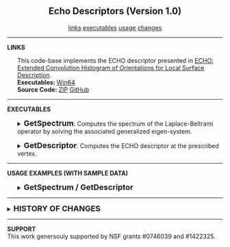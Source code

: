 <center><h2>Echo Descriptors (Version 1.0)</h2></center>
<center>
<a href="#LINKS">links</a>
<a href="#EXECUTABLES">executables</a>
<a href="#USAGE">usage</a>
<a href="#CHANGES">changes</a>
</center>
<hr>
<a name="LINKS"><b>LINKS</b></a><br>
<ul>
This code-base implements the ECHO descriptor presented in <A HREF="http://www.cs.jhu.edu/~misha/MyPapers/CGF21.pdf">ECHO: Extended Convolution Histogram of Orientations for Local Surface Description</A>.
<br>
<b>Executables: </b>
<a href="http://www.cs.jhu.edu/~misha/Code/ECHODescriptors/Version1.00/ECHODescriptors.x64.zip">Win64</a><br>
<b>Source Code:</b>
<a href="http://www.cs.jhu.edu/~misha/Code/ECHODescriptors/Version1.00/ECHODescriptors.zip">ZIP</a> <a href="https://github.com/mkazhdan/EchoDescriptors">GitHub</a><br>
<!--
<b>Older Versions:</b>
<a href="http://www.cs.jhu.edu/~misha/Code/PoissonRecon/Version1/">V1</a>
-->
</ul>
<hr>
<a name="EXECUTABLES"><b>EXECUTABLES</b></a><br>
<ul>
<dl>
<DETAILS>
<SUMMARY>
<font size="+1"><b>GetSpectrum</b></font>:
Computes the spectrum of the Laplace-Beltrami operator by solving the associated generalized eigen-system.
</SUMMARY>
<dt><b>--in</b> &lt;<i>input triangle mesh</i>&gt;
</dt><dd> This string is the name of the file from which the triangle mesh will be read.<br>
The file is assumed to be in <a href="http://www.cc.gatech.edu/projects/large_models/ply.html">PLY</a> format.
</dd>

</dd><dt>[<b>--out</b> &lt;<i>output spectrum file</i>&gt;]
</dt><dd> This string is the name of the file to which the computed spectrum will be written. 

</dd><dt>[<b>--dim</b> &lt;<i>spectral dimension</i>&gt;]
</dt><dd> This integer specifies the number of eigenvalue/eigenvector pairs to be computed.<br>
The default value for this parameter is 200.

</dd><dt>[<b>--off</b> &lt;<i>shift offset</i>&gt;]
</dt><dd> This floating point value specifies the offset to be used in the invert-and-shift implementation computing the lower-frequency part of the spectrum.<br>
The default value for this parameter is 100.

</dd><dt>[<b>--verbose</b>]
</dt><dd> Enabling this flag gives the running time for computing the spectrum.

</dd>
</DETAILS>
</dl>
</ul>


<ul>
<dl>
<DETAILS>
<SUMMARY>
<font size="+1"><b>GetDescriptor</b></font>:
Computes the ECHO descriptor at the prescribed vertex.
</SUMMARY>
<dt><b>--in</b> &lt;<i>input triangle mesh</i>&gt;
</dt><dd> This string is the name of the file from which the triangle mesh will be read.<br>
The file is assumed to be in <a href="http://www.cc.gatech.edu/projects/large_models/ply.html">PLY</a> format.

</dd><dt><b>--vertex</b> &lt;<i>vertex index</i>&gt;]
</dt><dd> This integer specifies the index of the vertex at which the ECHO descriptor should be computed.<BR>
If the prescribed value is negative, the code will compute descriptors at -(<i>vertex index</i>) random locations and will not write out the results.

</dd><dt>[<b>--spec</b> &lt;<i>spectral decomposition file</i>&gt;]
</dt><dd> This string is the name of the file from which the spectral decomposition of the triangle mesh will be read.<BR>
If no file specified, the code will first compute the spectral decomposition (using the lowest 200 eigenvector/eigenvalue pairs) and use that for processing.

</dd><dt>[<b>--out</b> &lt;<i>output ECHO descriptor</i>&gt;]
</dt><dd> This string is the name of the file to which the computed ECHO descriptor will be written.<BR>
If the extension of the filename is "<I>txt</I>" the descriptor will be written out in ASCII format. Otherwise, the descriptor will be written out as an image. (Currently, BMP, JPEG, PNG, and PBM formats are supported.)

</dd><dt>[<b>--distance</b> &lt;<i>distance type</i>&gt;]
</dt><dd> This integer specifies the type of distance used for computing the ECHO descriptor. Supported values are:
<UL>
<LI>0: geodesic
<LI>1: biharmonic
<LI>2: diffusion
<LI>3: commute
</UL>
<BR>
The default value for this parameter is 1 (i.e. biharmonic).

</dd><dt>[<b>--diffusion</b> &lt;<i>diffusion time</i>&gt;]
</dt><dd> If the diffusion distance is used as the distance, this floating point gives the diffusion time.<BR>
The default value for this parameter is 0.1.

</dd><dt>[<b>--tau</b> &lt;<i>radius scale</i>&gt;]
</dt><dd> This floating point value defines the support radius for computing the ECHO descriptor. Specifically, string is the name of the file to which the the octree and solution coefficients are to be written. Specifically, the radius of support is defined as:
<img src="https://latex.codecogs.com/svg.latex?\Large&space;\tau\cdot\sqrt{\frac{|M|}{\pi}}" title="\Large \tau\cdot\sqrt{\frac{|M|}{\pi}}" HEIGHT="36"> where <I>|M|</I> is the area of the mesh.<BR>
The default value for this parameter is 0.08.

</dd><dt>[<b>--hRadius</b> &lt;<i>histogram radius</i>&gt;]
</dt><dd> This integer specifies the radius of the histogram used to discrtize the ECHO descriptor. (If the prescribed radius is <I>r</I> then the ECHO descriptor will be sampled on a (2<I>r</I>+1)&times;(2<I>r</I>+1) grid.<BR>
The default value for this parameter is 5.

</dd><dt>[<b>--resolution</b> &lt;<i>output resolution</i>&gt;]
</dt><dd> This integer specifies the resolution to which the ECHO descriptor will be resampled prior to output.<BR>
If no value is specfied, the resolution of the output will match the resolution of the histogram.

</dd><dt>[<b>--dev</b> &lt;<i>deviation for color mapping</i>&gt;]
</dt><dd> If the ECHO descriptor is written out as an image. If the prescribed deviation <I>dev</I> is negative, an ECHO value of <I>v</I> is computed to the color whose HSV representation is (0,0,<I>v</I>/(3x&sigma;)), where &sigma; is the standard deviation of ECHO values over the descriptor. If the prescribed deviation deviation is positiven, the HSV representation is (4&pi;/3&times;<I>dev</I>/&sigma;,1,<I>v</I>/(3&times;&sigma;)).<BR>
The default value for this parameter is -1.

</dd><dt>[<b>--verbose</b>]
</dt><dd> Enabling this flag provides a break-down of the running times for the different steps of computing the ECHO descriptor.


</dd>
</DETAILS>
</dl>
</ul>


<hr>
<a name="USAGE"><b>USAGE EXAMPLES (WITH SAMPLE DATA)</b></a><br>

<ul>
<dl>
<DETAILS>
<SUMMARY>
<font size="+1"><b>GetSpectrum / GetDescriptor</b></font>
</SUMMARY>
For testing purposes, we provide the <A HREF="http://www.cs.jhu.edu/~misha/Code/ECHODescriptors/wolf0.ply"><I>wolf0</I></A> model from the publicly available <A HREF="http://tosca.cs.technion.ac.il/book/resources_data.html">TOSCA dataset</A>.

The spectrum of the Laplace-Beltrami operator can be computed by calling:
<blockquote><code>% GetSpectrum --in wolf0.ply --out wolf0.spec --verbose</code></blockquote>
This will output the spectrum to the file <I>wolf0.spec</I> and provide the running time for computing the spectrum.<BR>

A visualization of the descriptor at vertex 1000 of the mesh can be obtained by calling:
<blockquote><code>% GetDescriptor --in wolf0.ply --spect wolf0.spec --out wolf0.1000.jpeg --hRadius 10 --resolution 1024 --dev 0.005--verbose</code></blockquote>
This produces a 1024&times;1024 JPEG (color) image visualizing the ECHO descriptor computed over a histogram of size 21&times;21. Running times for the individual steps of the computation are written out to the command prompt. (Note that as the spectrum is provided as input the time for obtaining the spectrum is just the time required to read it from disk.)<BR>

</DETAILS>
</dl>
</ul>

<hr>
<DETAILS>
<SUMMARY>
<A NAME="CHANGES"><font size="+1"><b><B>HISTORY OF CHANGES</B></b></font></A>
</SUMMARY>
<a href="http://www.cs.jhu.edu/~misha/Code/ECHODescriptors/Version1.00/">Version 1.00</a>:
<ol>
<li> The original release of the source code.
</li></ol>

</DETAILS>


<hr>
<a name="SUPPORT"><b>SUPPORT</b></a><br>
This work genersouly supported by NSF grants #0746039 and #1422325.
